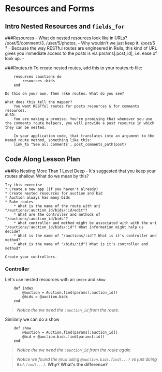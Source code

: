 # Resources and Forms
## Intro Nested Resources and `fields_for`






    
    
###Resources 
    - What do nested resources look like in URLs?
        /post/5/comment/3,   /user/5/photos,
    - Why wouldn't we just keep it: /post/5 ?
        - Because the way RESTful routes are engineered in Rails, this kind of URL gives you immediate access to the posts is via params[:post_id], i.e. ease of look up.
    -
        
        
###Routes.rb
    To create nested routes, add this to your routes.rb file:
        
        resources :auctions do
            resources :bids
        end
        
    Do this on your own. Then rake routes. What do you see?
    
    What does this tell the mapper?
        You want RESTful routes for posts resources & for comments resources.
    ALSO:
        You are making a promise. You're promising that whenever you use the comments route helpers, you will provide a post resource in which they can be nested.
        
        In your application code, that translates into an argument to the named route method, something like this:
        link_to "See all comments', post_comments_path(post)
 
## Code Along Lesson Plan
    
###No Nesting More Than 1 Level Deep 
    - It's suggested that you keep your routes shallow. What do we mean by this?
    
    Try this exercise
    * Create a new app (if you haven't already)
    * Create nested resources for auction and bid
    * Auction always has many bids
    * Rake routes
        * What is the name of the route with uri  "/auctions/:auction_id/bids/:id/edit"?
        * What are the controller and methods of "/auctions/:auction_id/bids"?
        * What controller and method might be associated with with the uri "/auctions/:auction_id/bids/:id"? What information might help us decide?
        * What is the name of "/auctions/:id"? What is it's controller and method?
        * What is the name of "/bids/:id"? What is it's controller and method?
      
    Create your controllers.
    


### Controller

Let's use nested resources with an `index` and `show`
```
    def index
        @auction = Auction.find(params[:auction_id])
        @bids = @auction.bids
    end
```
> *Notice the we need the `:auction_id` from the route.*

Similarly we can do a show
```
    def show
        @auction = Auction.find(params[:auction_id])
        @bid = @auction.bids.find(params[:id])
    end
```
> *Notice the we need the `:auction_id` from the route again.*

> *Notice we found the `@bid` using `@auction.bids.find(...)` vs just doing `Bid.find(...)`.* **Why?** **What's the difference?**


